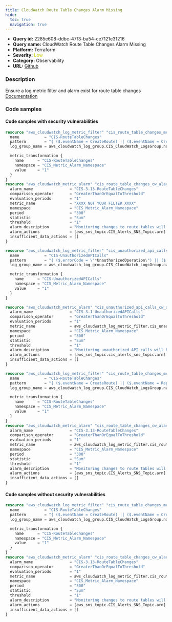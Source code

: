 ```yaml
---
title: CloudWatch Route Table Changes Alarm Missing
hide:
  toc: true
  navigation: true
---
```


<style>
  .highlight .hll {
    background-color: #ff171742;
  }
  .md-content {
    max-width: 1100px;
    margin: 0 auto;
  }
</style>

-   **Query id:** 2285e608-ddbc-47f3-ba54-ce7121e31216
-   **Query name:** CloudWatch Route Table Changes Alarm Missing
-   **Platform:** Terraform
-   **Severity:** <span style="color:#CC0">Low</span>
-   **Category:** Observability
-   **URL:** [Github](https://github.com/Checkmarx/kics/tree/master/assets/queries/terraform/aws/cloudwatch_route_table_changes_alarm_missing)

### Description
Ensure a log metric filter and alarm exist for route table changes<br>
[Documentation](https://registry.terraform.io/providers/hashicorp/aws/latest/docs/resources/cloudwatch_log_metric_filter#pattern)

### Code samples
#### Code samples with security vulnerabilities
```tf title="Postitive test num. 1 - tf file" hl_lines="1"
resource "aws_cloudwatch_log_metric_filter" "cis_route_table_changes_metric_filter" {
  name           = "CIS-RouteTableChanges"
  pattern        = "{ ($.eventName = CreateRoute) || ($.eventName = CreateRouteTable) || ($.eventName = ReplaceRoute) || ($.eventName = ReplaceRouteTableAssociation) || ($.eventName = DeleteRouteTable) || ($.eventName = DeleteRoute) || ($.eventName = DisassociateRouteTable) }"
  log_group_name = aws_cloudwatch_log_group.CIS_CloudWatch_LogsGroup.name

  metric_transformation {
    name      = "CIS-RouteTableChanges"
    namespace = "CIS_Metric_Alarm_Namespace"
    value     = "1"
  }
}
resource "aws_cloudwatch_metric_alarm" "cis_route_table_changes_cw_alarm" {
  alarm_name                = "CIS-3.13-RouteTableChanges"
  comparison_operator       = "GreaterThanOrEqualToThreshold"
  evaluation_periods        = "1"
  metric_name               = "XXXX NOT YOUR FILTER XXXX"
  namespace                 = "CIS_Metric_Alarm_Namespace"
  period                    = "300"
  statistic                 = "Sum"
  threshold                 = "1"
  alarm_description         = "Monitoring changes to route tables will help ensure that all VPC traffic flows through an expected path."
  alarm_actions             = [aws_sns_topic.CIS_Alerts_SNS_Topic.arn]
  insufficient_data_actions = []
}

```
```tf title="Postitive test num. 2 - tf file" hl_lines="1"
resource "aws_cloudwatch_log_metric_filter" "cis_unauthorized_api_calls_metric_filter" {
  name           = "CIS-UnauthorizedAPICalls"
  pattern        = "{ ($.errorCode = \"*UnauthorizedOperation\") || ($.errorCode = \"AccessDenied*\") }"
  log_group_name = aws_cloudwatch_log_group.CIS_CloudWatch_LogsGroup.name

  metric_transformation {
    name      = "CIS-UnauthorizedAPICalls"
    namespace = "CIS_Metric_Alarm_Namespace"
    value     = "1"
  }
}

resource "aws_cloudwatch_metric_alarm" "cis_unauthorized_api_calls_cw_alarm" {
  alarm_name                = "CIS-3.1-UnauthorizedAPICalls"
  comparison_operator       = "GreaterThanOrEqualToThreshold"
  evaluation_periods        = "1"
  metric_name               = aws_cloudwatch_log_metric_filter.cis_unauthorized_api_calls_metric_filter.id
  namespace                 = "CIS_Metric_Alarm_Namespace"
  period                    = "300"
  statistic                 = "Sum"
  threshold                 = "1"
  alarm_description         = "Monitoring unauthorized API calls will help reveal application errors and may reduce time to detect malicious activity."
  alarm_actions             = [aws_sns_topic.cis_alerts_sns_topic.arn]
  insufficient_data_actions = []
}

```
```tf title="Postitive test num. 3 - tf file" hl_lines="1"
resource "aws_cloudwatch_log_metric_filter" "cis_route_table_changes_metric_filter" {
  name           = "CIS-RouteTableChanges"
  pattern        = "{ ($.eventName = CreateRoute) || ($.eventName = ReplaceRouteTableAssociation) || ($.eventName = DeleteRouteTable) || ($.eventName = DeleteRoute) || ($.eventName = DisassociateRouteTable) }"
  log_group_name = aws_cloudwatch_log_group.CIS_CloudWatch_LogsGroup.name

  metric_transformation {
    name      = "CIS-RouteTableChanges"
    namespace = "CIS_Metric_Alarm_Namespace"
    value     = "1"
  }
}
resource "aws_cloudwatch_metric_alarm" "cis_route_table_changes_cw_alarm" {
  alarm_name                = "CIS-3.13-RouteTableChanges"
  comparison_operator       = "GreaterThanOrEqualToThreshold"
  evaluation_periods        = "1"
  metric_name               = aws_cloudwatch_log_metric_filter.cis_route_table_changes_metric_filter.id
  namespace                 = "CIS_Metric_Alarm_Namespace"
  period                    = "300"
  statistic                 = "Sum"
  threshold                 = "1"
  alarm_description         = "Monitoring changes to route tables will help ensure that all VPC traffic flows through an expected path."
  alarm_actions             = [aws_sns_topic.CIS_Alerts_SNS_Topic.arn]
  insufficient_data_actions = []
}

```


#### Code samples without security vulnerabilities
```tf title="Negative test num. 1 - tf file"
resource "aws_cloudwatch_log_metric_filter" "cis_route_table_changes_metric_filter" {
  name           = "CIS-RouteTableChanges"
  pattern        = "{ ($.eventName = CreateRoute) || ($.eventName = CreateRouteTable) || ($.eventName = ReplaceRoute) || ($.eventName = ReplaceRouteTableAssociation) || ($.eventName = DeleteRouteTable) || ($.eventName = DeleteRoute) || ($.eventName = DisassociateRouteTable) }"
  log_group_name = aws_cloudwatch_log_group.CIS_CloudWatch_LogsGroup.name

  metric_transformation {
    name      = "CIS-RouteTableChanges"
    namespace = "CIS_Metric_Alarm_Namespace"
    value     = "1"
  }
}
resource "aws_cloudwatch_metric_alarm" "cis_route_table_changes_cw_alarm" {
  alarm_name                = "CIS-3.13-RouteTableChanges"
  comparison_operator       = "GreaterThanOrEqualToThreshold"
  evaluation_periods        = "1"
  metric_name               = aws_cloudwatch_log_metric_filter.cis_route_table_changes_metric_filter.id
  namespace                 = "CIS_Metric_Alarm_Namespace"
  period                    = "300"
  statistic                 = "Sum"
  threshold                 = "1"
  alarm_description         = "Monitoring changes to route tables will help ensure that all VPC traffic flows through an expected path."
  alarm_actions             = [aws_sns_topic.CIS_Alerts_SNS_Topic.arn]
  insufficient_data_actions = []
}

```
